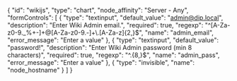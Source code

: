 {
  "id": "wikijs",
  "type": "chart",
  "node_affinity": "Server - Any",
  "formControls": [
    {
      "type": "textinput",
      "default_value": "admin@dip.local",
      "description": "Enter Wiki Admin email.",
      "required": true,
      "regexp": "^[A-Za-z0-9._%+-]+@[A-Za-z0-9.-]+\\.[A-Za-z]{2,}$",
      "name": "admin_email",
      "error_message": "Enter a value"
    },
    {
      "type": "textinput",
      "default_value": "password!",
      "description": "Enter Wiki Admin password (min 8 characters)",
      "required": true,
      "regexp": "^.{8,}$",
      "name": "admin_pass",
      "error_message": "Enter a value"
    },
    {
      "type": "invisible",
      "name": "node_hostname"
    }
  ]
}
